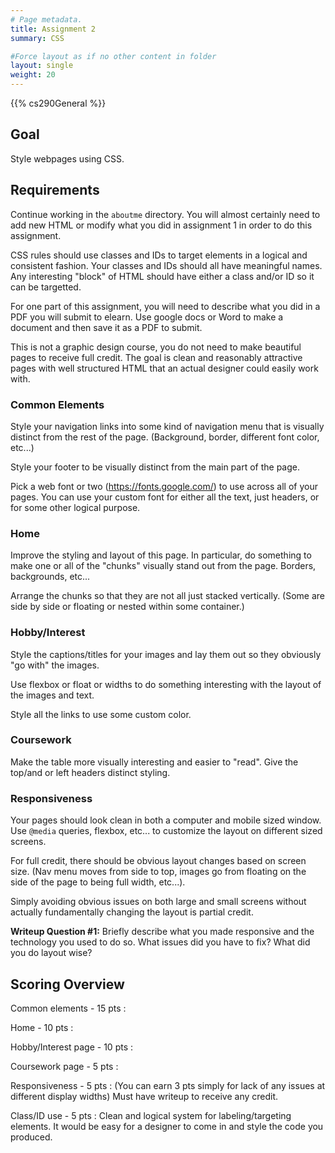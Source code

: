 ```yaml
---
# Page metadata.
title: Assignment 2
summary: CSS

#Force layout as if no other content in folder
layout: single
weight: 20
---
```


{{% cs290General %}}

## Goal

Style webpages using CSS.

## Requirements

Continue working in the `aboutme` directory. You will almost
certainly need to add new HTML or modify what you did in assignment 1 in order to do this
assignment.

CSS rules should use classes and IDs to target elements in a logical and consistent fashion.
Your classes and IDs should all have meaningful names. Any interesting "block" of HTML should
have either a class and/or ID so it can be targetted.

For one part of this assignment, you will need to describe what you did in a PDF you will
submit to elearn. Use google docs or Word to make a document and then save it as a PDF to submit.

This is not a graphic design course, you do not need to make beautiful pages to receive full
credit. The goal is clean and reasonably attractive pages with well structured HTML that an
actual designer could easily work with.

### Common Elements

Style your navigation links into some kind of navigation menu that is visually distinct from the
rest of the page. (Background, border, different font color, etc...)

Style your footer to be visually distinct from the main part of the page.

Pick a web font or two (https://fonts.google.com/) to use across all of your pages. You can use your
custom font for either all the text, just headers, or for some other logical purpose.

### Home

Improve the styling and layout of this page. In particular, do something to make one or all of the
"chunks" visually stand out from the page. Borders, backgrounds, etc...

Arrange the chunks so that they are not all just stacked vertically. (Some are side by side or
floating or nested within some container.)

### Hobby/Interest

Style the captions/titles for your images and lay them out so they obviously "go with" the images.

Use flexbox or float or widths to do something interesting with the layout of the images and text.

Style all the links to use some custom color.

### Coursework

Make the table more visually interesting and easier to "read". Give the top/and or
left headers distinct styling.

### Responsiveness

Your pages should look clean in both a computer and mobile sized window. Use `@media` queries,
flexbox, etc... to customize the layout on different sized screens.

For full credit, there should be obvious layout changes based on screen size. (Nav menu moves
from side to top, images go from floating on the side of the page to being full width, etc...).

Simply avoiding obvious issues on both large and small screens without actually fundamentally
changing the layout is partial credit.

**Writeup Question #1:** Briefly describe what you made responsive and the technology you used
to do so. What issues did you have to fix? What did you do layout wise?

## Scoring Overview

Common elements - 15 pts
: 

Home - 10 pts
: 

Hobby/Interest page - 10 pts
: 

Coursework page - 5 pts
: 

Responsiveness - 5 pts
: (You can earn 3 pts simply for lack of any issues at different display widths)
Must have writeup to receive any credit.

Class/ID use - 5 pts
: Clean and logical system for labeling/targeting elements. It would be easy for a designer
to come in and style the code you produced.
